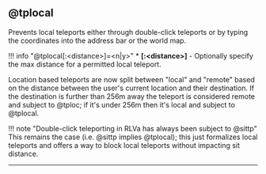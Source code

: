 ## @tplocal

Prevents local teleports either through double-click teleports or by typing the coordinates into the address bar or the world map.

!!! info "@tplocal[:&lt;distance&gt;]=&lt;n|y&gt;"
    * **[:&lt;distance&gt;]** - Optionally specify the max distance for a permitted local teleport.

Location based teleports are now split between "local" and "remote" based on the distance between the user's current location and their destination. If the destination is further than 256m away the teleport is considered remote and subject to @tploc; if it's under 256m then it's local and subject to @tplocal.

!!! note "Double-click teleporting in RLVa has always been subject to @sittp"
    This remains the case (i.e. @sittp implies @tplocal); this just formalizes local teleports and offers a way to block local teleports without impacting sit distance.

---
